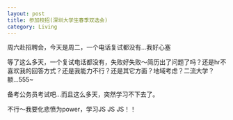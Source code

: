 ```yaml
---
layout: post
title: 参加校招(深圳大学生春季双选会)
category: Living
---
```


周六赴招聘会，今天是周二，一个电话复试都没有...我好心塞

等了这么多天，一个复试电话都没有，失败好失败～简历出了问题了吗？还是hr不喜欢我的回答方式？还是我能力不行？还是其它方面？地域考虑？二流大学？额...555~

备考公务员考试吧...而且这么多天，突然学习不下去了。

不行～我要化悲愤为power，学习JS JS JS！！


